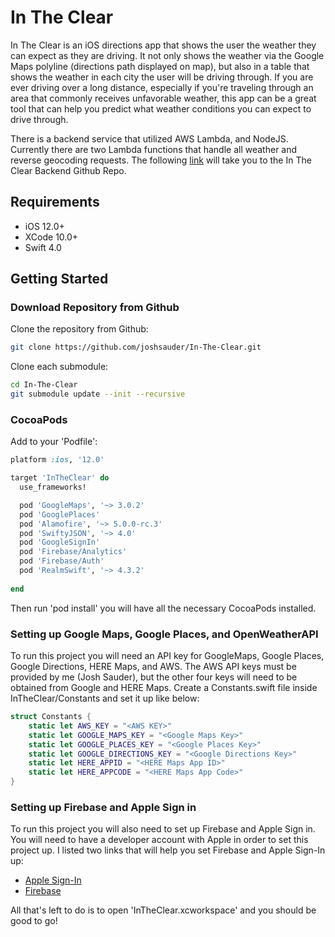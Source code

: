 # In The Clear
In The Clear is an iOS directions app that shows the user the weather they can expect as they are driving. It not only shows the weather via the Google Maps polyline (directions path displayed on map), but also in a table that shows the weather in each city the user will be driving through. If you are ever driving over a long distance, especially if you're traveling through an area that commonly receives unfavorable weather, this app can be a great tool that can help you predict what weather conditions you can expect to drive through. 

There is a backend service that utilized AWS Lambda, and NodeJS. Currently there are two Lambda functions that handle all weather and reverse geocoding requests. The following [link](https://github.com/joshsauder/InTheClearBackend) will take you to the In The Clear Backend Github Repo.

## Requirements
- iOS 12.0+
- XCode 10.0+
- Swift 4.0

## Getting Started

### Download Repository from Github
Clone the repository from Github:

```bash
git clone https://github.com/joshsauder/In-The-Clear.git
```

Clone each submodule:

```bash
cd In-The-Clear
git submodule update --init --recursive
```

### CocoaPods
Add to your 'Podfile':

```ruby
platform :ios, '12.0'

target 'InTheClear' do
  use_frameworks!

  pod 'GoogleMaps', '~> 3.0.2'
  pod 'GooglePlaces'
  pod 'Alamofire', '~> 5.0.0-rc.3' 
  pod 'SwiftyJSON', '~> 4.0' 
  pod 'GoogleSignIn'
  pod 'Firebase/Analytics'
  pod 'Firebase/Auth'
  pod 'RealmSwift', '~> 4.3.2' 
  
end
```

Then run 'pod install' you will have all the necessary CocoaPods installed.

### Setting up Google Maps, Google Places, and OpenWeatherAPI
To run this project you will need an API key for GoogleMaps, Google Places, Google Directions, HERE Maps, and AWS. The AWS API keys must be provided by me (Josh Sauder), but the other four keys will need to be obtained from Google and HERE Maps. Create a Constants.swift file inside InTheClear/Constants and set it up like below:

```swift
struct Constants {
    static let AWS_KEY = "<AWS KEY>"
    static let GOOGLE_MAPS_KEY = "<Google Maps Key>"
    static let GOOGLE_PLACES_KEY = "<Google Places Key>"
    static let GOOGLE_DIRECTIONS_KEY = "<Google Directions Key>"
    static let HERE_APPID = "<HERE Maps App ID>"
    static let HERE_APPCODE = "<HERE Maps App Code>"
}
```

### Setting up Firebase and Apple Sign in
To run this project you will also need to set up Firebase and Apple Sign in. You will need to have a developer account with Apple in order to set this project up. I listed two links that will help you set Firebase and Apple Sign-In up:

- [Apple Sign-In](https://developer.apple.com/documentation/authenticationservices/implementing_user_authentication_with_sign_in_with_apple)
- [Firebase](https://firebase.google.com/docs/ios/setup)

All that's left to do is to open 'InTheClear.xcworkspace' and you should be good to go!
